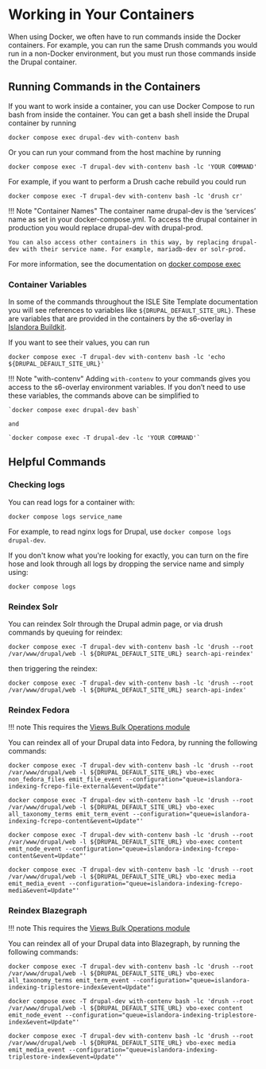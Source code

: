 # Working in Your Containers

When using Docker, we often have to run commands inside the Docker containers. For example, you can run the same Drush commands you would run in a non-Docker environment, but you must run those commands inside the Drupal container.

## Running Commands in the Containers

If you want to work inside a container, you can use Docker Compose to run bash from inside the container. You can get a bash shell inside the Drupal container by running

`docker compose exec drupal-dev with-contenv bash`

Or you can run your command from the host machine by running

`docker compose exec -T drupal-dev with-contenv bash -lc 'YOUR COMMAND'`

For example, if you want to perform a Drush cache rebuild you could run

`docker compose exec -T drupal-dev with-contenv bash -lc 'drush cr'`

!!! Note "Container Names"
    The container name drupal-dev is the ‘services’ name as set in your docker-compose.yml. To access the drupal container in production you would replace drupal-dev with drupal-prod.

    You can also access other containers in this way, by replacing drupal-dev with their service name. For example, mariadb-dev or solr-prod.

For more information, see the documentation on [docker compose exec](https://docs.docker.com/reference/cli/docker/compose/exec/)

### Container Variables

In some of the commands throughout the ISLE Site Template documentation you will see references to variables like `${DRUPAL_DEFAULT_SITE_URL}`. These are variables that are provided in the containers by the s6-overlay in [Islandora Buildkit](https://github.com/Islandora-Devops/isle-buildkit).

If you want to see their values, you can run 

```
docker compose exec -T drupal-dev with-contenv bash -lc 'echo ${DRUPAL_DEFAULT_SITE_URL}'
```

!!! Note "with-contenv"
    Adding `with-contenv` to your commands gives you access to the s6-overlay environment variables. If you don’t need to use these variables, the commands above can be simplified to
    
    `docker compose exec drupal-dev bash`

    and

    `docker compose exec -T drupal-dev -lc 'YOUR COMMAND'`


## Helpful Commands

### Checking logs

You can read logs for a container with:

```
docker compose logs service_name
```

For example, to read nginx logs for Drupal, use `docker compose logs drupal-dev`.

If you don't know what you're looking for exactly, you can turn on the fire hose and look through all logs by dropping the service name and simply using:

```
docker compose logs
```

### Reindex Solr

You can reindex Solr through the Drupal admin page, or via drush commands by queuing for reindex:

```
docker compose exec -T drupal-dev with-contenv bash -lc 'drush --root /var/www/drupal/web -l ${DRUPAL_DEFAULT_SITE_URL} search-api-reindex'
```

then triggering the reindex:

```
docker compose exec -T drupal-dev with-contenv bash -lc 'drush --root /var/www/drupal/web -l ${DRUPAL_DEFAULT_SITE_URL} search-api-index'
```

### Reindex Fedora

!!! note
    This requires the [Views Bulk Operations module](https://www.drupal.org/project/views_bulk_operations)


You can reindex all of your Drupal data into Fedora, by running the following commands:

```
docker compose exec -T drupal-dev with-contenv bash -lc 'drush --root /var/www/drupal/web -l ${DRUPAL_DEFAULT_SITE_URL} vbo-exec non_fedora_files emit_file_event --configuration="queue=islandora-indexing-fcrepo-file-external&event=Update"'
```

```
docker compose exec -T drupal-dev with-contenv bash -lc 'drush --root /var/www/drupal/web -l ${DRUPAL_DEFAULT_SITE_URL} vbo-exec all_taxonomy_terms emit_term_event --configuration="queue=islandora-indexing-fcrepo-content&event=Update"'
```

```
docker compose exec -T drupal-dev with-contenv bash -lc 'drush --root /var/www/drupal/web -l ${DRUPAL_DEFAULT_SITE_URL} vbo-exec content emit_node_event --configuration="queue=islandora-indexing-fcrepo-content&event=Update"'
```

```
docker compose exec -T drupal-dev with-contenv bash -lc 'drush --root /var/www/drupal/web -l ${DRUPAL_DEFAULT_SITE_URL} vbo-exec media emit_media_event --configuration="queue=islandora-indexing-fcrepo-media&event=Update"'
```

### Reindex Blazegraph

!!! note
    This requires the [Views Bulk Operations module](https://www.drupal.org/project/views_bulk_operations)


You can reindex all of your Drupal data into Blazegraph, by running the following commands:

```
docker compose exec -T drupal-dev with-contenv bash -lc 'drush --root /var/www/drupal/web -l ${DRUPAL_DEFAULT_SITE_URL} vbo-exec all_taxonomy_terms emit_term_event --configuration="queue=islandora-indexing-triplestore-index&event=Update"'
```

```
docker compose exec -T drupal-dev with-contenv bash -lc 'drush --root /var/www/drupal/web -l ${DRUPAL_DEFAULT_SITE_URL} vbo-exec content emit_node_event --configuration="queue=islandora-indexing-triplestore-index&event=Update"'
```

```
docker compose exec -T drupal-dev with-contenv bash -lc 'drush --root /var/www/drupal/web -l ${DRUPAL_DEFAULT_SITE_URL} vbo-exec media emit_media_event --configuration="queue=islandora-indexing-triplestore-index&event=Update"'
```
